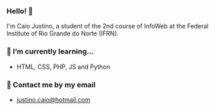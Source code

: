 ### Hello! 👋
I'm Caio Justino, a student of the 2nd course of InfoWeb at the Federal Institute of Rio Grande do Norte (IFRN).

### 🌱 I’m currently learning...
- HTML, CSS, PHP, JS and Python

### 💬 Contact me by my email
- justino.caio@hotmail.com
